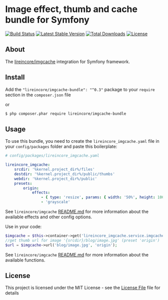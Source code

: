 # Image effect, thumb and cache bundle for Symfony

[![Build Status](https://secure.travis-ci.org/lireincore/LireinCoreImgCacheBundle.png?branch=master)](http://travis-ci.org/lireincore/LireinCoreImgCacheBundle)
[![Latest Stable Version](https://poser.pugx.org/lireincore/imgcache-bundle/v/stable)](https://packagist.org/packages/lireincore/imgcache-bundle)
[![Total Downloads](https://poser.pugx.org/lireincore/imgcache-bundle/downloads)](https://packagist.org/packages/lireincore/imgcache-bundle)
[![License](https://poser.pugx.org/lireincore/imgcache-bundle/license)](https://packagist.org/packages/lireincore/imgcache-bundle)

## About

The [lireincore/imgcache](https://github.com/lireincore/imgcache) integration for Symfony framework.

## Install

Add the `"lireincore/imgcache-bundle": "^0.3"` package to your `require` section in the `composer.json` file

or

``` bash
$ php composer.phar require lireincore/imgcache-bundle
```

## Usage

To use this bundle, you need to create the `lireincore_imgcache.yaml` file in your `config/packages` folder and paste this boilerplate:

```yaml
# config/packages/lireincore_imgcache.yaml

lireincore_imgcache:
    srcdir: '%kernel.project_dir%/files'
    destdir: '%kernel.project_dir%/public/thumbs'
    webdir: '%kernel.project_dir%/public'
    presets:
        origin:
            effects:
                - { type: 'resize', params: { width: '50%', height: 100 } }
                - 'grayscale'
```

See `lireincore/imgcache` [README.md](https://github.com/lireincore/imgcache/blob/master/README.md) for more information about the available effects and other config options.

Use in your code:

```php
$imgcache = $this->container->get('lireincore_imgcache.service.imgcache');
//get thumb url for image '{srcdir}/blog/image.jpg' (preset 'origin')
$url = $imgcache->url('blog/image.jpg', 'origin');
```

See `lireincore/imgcache` [README.md](https://github.com/lireincore/imgcache/blob/master/README.md) for more information about the available functions.

## License

This project is licensed under the MIT License - see the [License File](LICENSE) file for details
